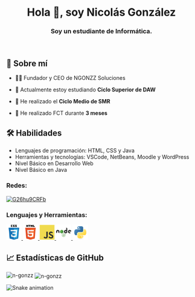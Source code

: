 <h1 align="center">Hola 👋, soy Nicolás González</h1>
<h3 align="center">Soy un estudiante de Informática.</h3>

<br>

## 🚀 Sobre mí

- 👨‍💼 Fundador y CEO de NGONZZ Soluciones

- 🔭 Actualmente estoy estudiando **Ciclo Superior de DAW**

- 📌 He realizado el **Ciclo Medio de SMR**

- 🌱 He realizado FCT durante **3 meses**

## 🛠️ Habilidades
- Lenguajes de programación: HTML, CSS y Java
- Herramientas y tecnologías: VSCode, NetBeans, Moodle y WordPress
- Nivel Básico en Desarrollo Web
- Nivel Básico en Java


<h3 align="left">Redes:</h3>
<p align="left">
<a href="https://discord.gg/G26hu9CRFb" target="blank"><img align="center" src="https://raw.githubusercontent.com/rahuldkjain/github-profile-readme-generator/master/src/images/icons/Social/discord.svg" alt="G26hu9CRFb" height="30" width="40" /></a>
</p>

<h3 align="left">Lenguajes y Herramientas:</h3>
<p align="left"> <a href="https://www.w3schools.com/css/" target="_blank" rel="noreferrer"> <img src="https://raw.githubusercontent.com/devicons/devicon/master/icons/css3/css3-original-wordmark.svg" alt="css3" width="40" height="40"/> </a> <a href="https://www.w3.org/html/" target="_blank" rel="noreferrer"> <img src="https://raw.githubusercontent.com/devicons/devicon/master/icons/html5/html5-original-wordmark.svg" alt="html5" width="40" height="40"/> </a> <a href="https://developer.mozilla.org/en-US/docs/Web/JavaScript" target="_blank" rel="noreferrer"> <img src="https://raw.githubusercontent.com/devicons/devicon/master/icons/javascript/javascript-original.svg" alt="javascript" width="40" height="40"/> </a> <a href="https://nodejs.org" target="_blank" rel="noreferrer"> <img src="https://raw.githubusercontent.com/devicons/devicon/master/icons/nodejs/nodejs-original-wordmark.svg" alt="nodejs" width="40" height="40"/> </a> <a href="https://www.python.org" target="_blank" rel="noreferrer"> <img src="https://raw.githubusercontent.com/devicons/devicon/master/icons/python/python-original.svg" alt="python" width="40" height="40"/> </a> </p>

## 📈 Estadísticas de GitHub

<p><img align="left" src="https://github-readme-stats.vercel.app/api/top-langs?username=n-gonzz&show_icons=true&locale=en&layout=compact" alt="n-gonzz" /></p>

<p>&nbsp;<img align="center" src="https://github-readme-stats.vercel.app/api?username=n-gonzz&show_icons=true&theme=tokyonight" alt="n-gonzz" /></p>

<img src="https://profile-readme-generator.com/assets/snake.svg" alt="Snake animation" />
